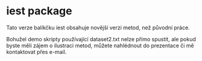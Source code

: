 # iest package
Tato verze balíkčku iest obsahuje novější verzi metod, než původní práce.

Bohužel demo skripty používající dataset2.txt nelze přímo spustit, ale pokud byste měli zájem o ilustraci metod, můžete nahlédnout do prezentace či mě kontaktovat přes e-mail.
